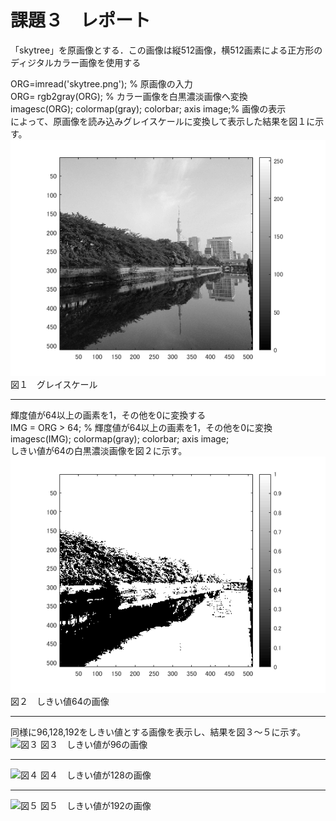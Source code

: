 # 課題３　レポート  

「skytree」を原画像とする．この画像は縦512画像，横512画素による正方形のディジタルカラー画像を使用する  

ORG=imread('skytree.png'); % 原画像の入力  
ORG= rgb2gray(ORG); % カラー画像を白黒濃淡画像へ変換  
imagesc(ORG); colormap(gray); colorbar; axis image;% 画像の表示  
によって、原画像を読み込みグレイスケールに変換して表示した結果を図１に示す。  
![図１](https://github.com/16ec044/lecture_image_processing/blob/own/image/3-1.png)  
図１　グレイスケール  
___
輝度値が64以上の画素を1，その他を0に変換する  
IMG = ORG > 64; % 輝度値が64以上の画素を1，その他を0に変換  
imagesc(IMG); colormap(gray); colorbar; axis image;  
しきい値が64の白黒濃淡画像を図２に示す。  
![図２](https://github.com/16ec044/lecture_image_processing/blob/own/image/3-2.png)  
図２　しきい値64の画像  
___
同様に96,128,192をしきい値とする画像を表示し、結果を図３～５に示す。  
![図３]((https://github.com/16ec044/lecture_image_processing/blob/own/image/3-3.png))
図３　しきい値が96の画像  
___
![図４]((https://github.com/16ec044/lecture_image_processing/blob/own/image/3-4.png))
図４　しきい値が128の画像  
___
![図５]((https://github.com/16ec044/lecture_image_processing/blob/own/image/3-5.png))
図５　しきい値が192の画像  